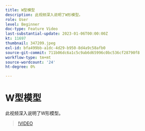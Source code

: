 ```yaml
---
title: W型模型
description: 此视频深入说明了W形模型。
role: User
level: Beginner
doc-type: Feature Video
last-substantial-update: 2023-01-06T00:00:00Z
kt: 11697
thumbnail: 347209.jpeg
exl-id: bfa499bb-a1dc-4d29-b950-8d4a9c58afb0
source-git-commit: 711b06dc6a1c5c9ab6d65996c0bc536cf28790f8
workflow-type: tm+mt
source-wordcount: '24'
ht-degree: 0%

---
```


# W型模型

此视频深入说明了W形模型。

>[!VIDEO](https://video.tv.adobe.com/v/347209/?quality=12&learn=on)

